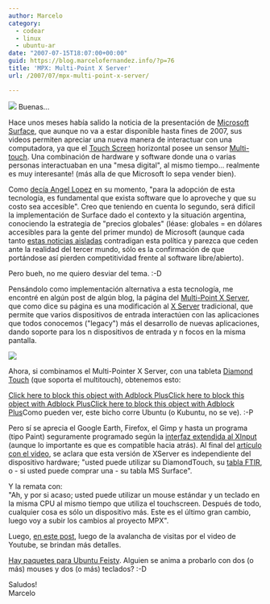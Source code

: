 ```yaml
---
author: Marcelo
category:
  - codear
  - linux
  - ubuntu-ar
date: "2007-07-15T18:07:00+00:00"
guid: https://blog.marcelofernandez.info/?p=76
title: 'MPX: Multi-Point X Server'
url: /2007/07/mpx-multi-point-x-server/

---
```

[![](http://4.bp.blogspot.com/_nDZ247g0qSM/RpwuiB9dfoI/AAAAAAAAAJQ/xskDwhvu9WA/s320/multitouch.jpeg)](http://4.bp.blogspot.com/_nDZ247g0qSM/RpwuiB9dfoI/AAAAAAAAAJQ/xskDwhvu9WA/s1600-h/multitouch.jpeg) Buenas...

Hace unos meses había salido la noticia de la presentación de [Microsoft Surface](http://www.microsoft.com/surface/), que aunque no va a estar disponible hasta fines de 2007, sus videos permiten apreciar una nueva manera de interactuar con una computadora, ya que el [Touch Screen](http://en.wikipedia.org/wiki/Touch_screen) horizontal posee un sensor [Multi-touch](http://en.wikipedia.org/wiki/Multi-touch). Una combinación de hardware y software donde una o varias personas interactuaban en una "mesa digital", al mismo tiempo... realmente es muy interesante! (más alla de que Microsoft lo sepa vender bien).

Como [decía Angel Lopez](http://msmvps.com/blogs/lopez/archive/2007/06/12/microsoft-surface.aspx) en su momento, "para la adopción de esta tecnología, es fundamental que exista software que lo aproveche y que su costo sea accesible". Creo que teniendo en cuenta lo segundo, será difícil la implementación de Surface dado el contexto y la situación argentina, conociendo la estrategia de "precios globales" (léase: globales = en dólares accesibles para la gente del primer mundo) de Microsoft (aunque cada tanto [estas noticias aisladas](http://www.pergaminovirtual.com.ar/revista/cgi-bin/hoy/archivos/00000692.shtml) contradigan esta política y parezca que ceden ante la realidad del tercer mundo, sólo es la confirmación de que portándose así pierden competitividad frente al software libre/abierto).

Pero bueh, no me quiero desviar del tema. :-D

Pensándolo como implementación alternativa a esta tecnología, me encontré en algún post de algún blog, la página del [Multi-Point X Server](http://wearables.unisa.edu.au/mpx/?q=mpx), que como dice su página es una modificación al [X Server](http://es.wikipedia.org/wiki/X_Window_System) tradicional, que permite que varios dispositivos de entrada interactúen con las aplicaciones que todos conocemos ("legacy") más el desarrollo de nuevas aplicaciones, dando soporte para los n dispositivos de entrada y n focos en la misma pantalla.  

[![](http://3.bp.blogspot.com/_nDZ247g0qSM/Rpws0x9dfnI/AAAAAAAAAJI/mmE-ljHyqLo/s400/MPX+The+Multi-Pointer+X+Server.png)](http://3.bp.blogspot.com/_nDZ247g0qSM/Rpws0x9dfnI/AAAAAAAAAJI/mmE-ljHyqLo/s1600-h/MPX+The+Multi-Pointer+X+Server.png)

Ahora, si combinamos el Multi-Pointer X Server, con una tableta [Diamond Touch](http://www.merl.com/projects/DiamondTouch/) (que soporta el multitouch), obtenemos esto:  

[Click here to block this object with Adblock Plus](http://www.youtube.com/v/olWjnfBoY8E "Click here to block this object with Adblock Plus")[Click here to block this object with Adblock Plus](http://www.youtube.com/v/olWjnfBoY8E "Click here to block this object with Adblock Plus")[Click here to block this object with Adblock Plus](http://www.youtube.com/v/olWjnfBoY8E "Click here to block this object with Adblock Plus")Como pueden ver, este bicho corre Ubuntu (o Kubuntu, no se ve). :-P

Pero sí se aprecia el Google Earth, Firefox, el Gimp y hasta un programa (tipo Paint) seguramente programado según la [interfaz extendida al XInput](http://wearables.unisa.edu.au/mpx/?q=developingapps) (aunque lo importante es que es compatible hacia atrás). Al final del [artículo con el video](http://wearables.unisa.edu.au/mpx/?q=node/86), se aclara que esta versión de XServer es independiente del dispositivo hardware; "usted puede utilizar su DiamondTouch, su [tabla FTIR](http://tinker.it/now/2007/02/28/multitouch-table-experiment/), o - si usted puede comprar una - su tabla MS Surface".

Y la remata con:  
"Ah, y por si acaso; usted puede utilizar un mouse estándar y un teclado en la misma CPU al mismo tiempo que utiliza el touchscreen. Después de todo, cualquier cosa es sólo un dispositivo más. Este es el último gran cambio, luego voy a subir los cambios al proyecto MPX".

Luego, [en este post](http://wearables.unisa.edu.au/mpx/?q=node/87), luego de la avalancha de visitas por el video de Youtube, se brindan más detalles.

[Hay paquetes para Ubuntu Feisty](http://wearables.unisa.edu.au/mpx/?q=node/85). Alguien se anima a probarlo con dos (o más) mouses y dos (o más) teclados? :-D

Saludos!  
Marcelo
